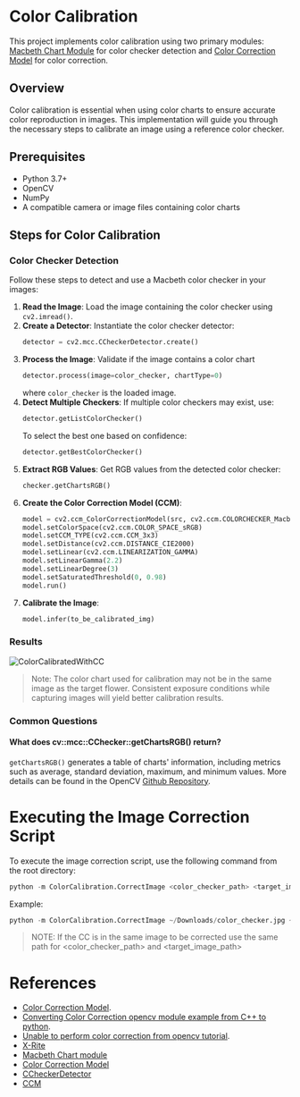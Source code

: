 # Color Calibration

This project implements color calibration using two primary modules: [Macbeth Chart Module](https://docs.opencv.org/4.x/dd/d19/group__mcc.html) for color checker detection and [Color Correction Model](https://docs.opencv.org/4.x/de/df4/group__color__correction.html) for color correction.

## Overview

Color calibration is essential when using color charts to ensure accurate color reproduction in images. This implementation will guide you through the necessary steps to calibrate an image using a reference color checker.

## Prerequisites

- Python 3.7+
- OpenCV
- NumPy
- A compatible camera or image files containing color charts

## Steps for Color Calibration

### Color Checker Detection

Follow these steps to detect and use a Macbeth color checker in your images:

1. **Read the Image**: Load the image containing the color checker using `cv2.imread()`.
2. **Create a Detector**: Instantiate the color checker detector:
   ```python
   detector = cv2.mcc.CCheckerDetector.create()
   ```
3. **Process the Image**: Validate if the image contains a color chart
   ```python
   detector.process(image=color_checker, chartType=0)
   ```
   where `color_checker` is the loaded image.
4. **Detect Multiple Checkers**: If multiple color checkers may exist, use:
   ```python
   detector.getListColorChecker()
   ```
   To select the best one based on confidence:
   ```python
   detector.getBestColorChecker()
   ```
5. **Extract RGB Values**: Get RGB values from the detected color checker:
   ```python
   checker.getChartsRGB()
   ```
6. **Create the Color Correction Model (CCM)**:
   ```python
   model = cv2.ccm_ColorCorrectionModel(src, cv2.ccm.COLORCHECKER_Macbeth)
   model.setColorSpace(cv2.ccm.COLOR_SPACE_sRGB)
   model.setCCM_TYPE(cv2.ccm.CCM_3x3)
   model.setDistance(cv2.ccm.DISTANCE_CIE2000)
   model.setLinear(cv2.ccm.LINEARIZATION_GAMMA)
   model.setLinearGamma(2.2)
   model.setLinearDegree(3)
   model.setSaturatedThreshold(0, 0.98)
   model.run()
   ```
7. **Calibrate the Image**:
   ```python
   model.infer(to_be_calibrated_img)
   ```

### Results

![ColorCalibratedWithCC](https://github.com/user-attachments/assets/8ac9ceb8-155e-457c-91a2-8032ba693c50)

> Note: The color chart used for calibration may not be in the same image as the target flower. Consistent exposure conditions while capturing images will yield better calibration results.

### Common Questions

#### What does cv::mcc::CChecker::getChartsRGB() return?

`getChartsRGB()` generates a table of charts' information, including metrics such as average, standard deviation, maximum, and minimum values. More details can be found in the OpenCV [Github Repository](https://github.com/opencv/opencv_contrib/blob/4.8.0/modules/mcc/src/checker_detector.cpp#L1237).

# Executing the Image Correction Script

   To execute the image correction script, use the following command from the root directory:

   ```python
   python -m ColorCalibration.CorrectImage <color_checker_path> <target_image_path> [<output_file_name>]
   ```

   Example:

   ```python
   python -m ColorCalibration.CorrectImage ~/Downloads/color_checker.jpg ~/Downloads/flower.jpg /tmp/calibrated_flower.jpg
   ```

> NOTE: If the CC is in the same image to be corrected use the same path for <color_checker_path> and <target_image_path>


# References
* [Color Correction Model](https://docs.opencv.org/4.x/d1/dc1/tutorial_ccm_color_correction_model.html).
* [Converting Color Correction opencv module example from C++ to python](https://stackoverflow.com/questions/66302777/converting-color-correction-opencv-module-example-from-c-to-python).
* [Unable to perform color correction from opencv tutorial](https://forum.opencv.org/t/unable-to-perform-color-correction-from-opencv-tutorial/2141).
* [X-Rite](https://www.xrite.com/categories/calibration-profiling/colorchecker-classic)
* [Macbeth Chart module](https://docs.opencv.org/4.x/dd/d19/group__mcc.html)
* [Color Correction Model](https://docs.opencv.org/4.x/de/df4/group__color__correction.html)
* [CCheckerDetector](https://docs.opencv.org/4.x/d9/d53/classcv_1_1mcc_1_1CCheckerDetector.html)
* [CCM](https://docs.opencv.org/4.x/de/df4/group__color__correction.html)